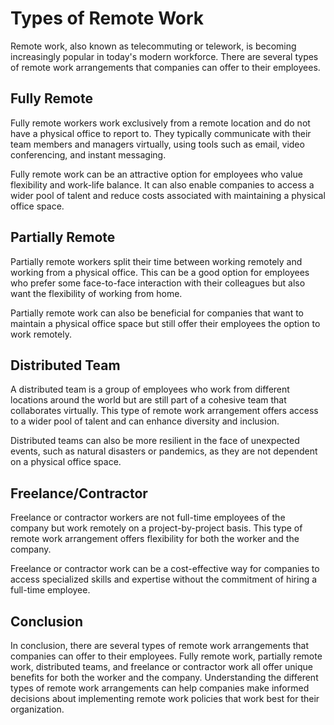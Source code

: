 # Types of Remote Work

Remote work, also known as telecommuting or telework, is becoming increasingly popular in today's modern workforce. There are several types of remote work arrangements that companies can offer to their employees.

Fully Remote
------------

Fully remote workers work exclusively from a remote location and do not have a physical office to report to. They typically communicate with their team members and managers virtually, using tools such as email, video conferencing, and instant messaging.

Fully remote work can be an attractive option for employees who value flexibility and work-life balance. It can also enable companies to access a wider pool of talent and reduce costs associated with maintaining a physical office space.

Partially Remote
----------------

Partially remote workers split their time between working remotely and working from a physical office. This can be a good option for employees who prefer some face-to-face interaction with their colleagues but also want the flexibility of working from home.

Partially remote work can also be beneficial for companies that want to maintain a physical office space but still offer their employees the option to work remotely.

Distributed Team
----------------

A distributed team is a group of employees who work from different locations around the world but are still part of a cohesive team that collaborates virtually. This type of remote work arrangement offers access to a wider pool of talent and can enhance diversity and inclusion.

Distributed teams can also be more resilient in the face of unexpected events, such as natural disasters or pandemics, as they are not dependent on a physical office space.

Freelance/Contractor
--------------------

Freelance or contractor workers are not full-time employees of the company but work remotely on a project-by-project basis. This type of remote work arrangement offers flexibility for both the worker and the company.

Freelance or contractor work can be a cost-effective way for companies to access specialized skills and expertise without the commitment of hiring a full-time employee.

Conclusion
----------

In conclusion, there are several types of remote work arrangements that companies can offer to their employees. Fully remote work, partially remote work, distributed teams, and freelance or contractor work all offer unique benefits for both the worker and the company. Understanding the different types of remote work arrangements can help companies make informed decisions about implementing remote work policies that work best for their organization.
